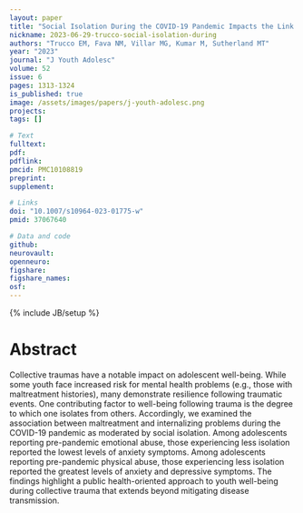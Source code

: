```yaml
---
layout: paper
title: "Social Isolation During the COVID-19 Pandemic Impacts the Link between Child Abuse and Adolescent Internalizing Problems"
nickname: 2023-06-29-trucco-social-isolation-during
authors: "Trucco EM, Fava NM, Villar MG, Kumar M, Sutherland MT"
year: "2023"
journal: "J Youth Adolesc"
volume: 52
issue: 6
pages: 1313-1324
is_published: true
image: /assets/images/papers/j-youth-adolesc.png
projects:
tags: []

# Text
fulltext:
pdf:
pdflink:
pmcid: PMC10108819
preprint:
supplement:

# Links
doi: "10.1007/s10964-023-01775-w"
pmid: 37067640

# Data and code
github:
neurovault:
openneuro:
figshare:
figshare_names:
osf:
---
```

{% include JB/setup %}

# Abstract

Collective traumas have a notable impact on adolescent well-being. While some youth face increased risk for mental health problems (e.g., those with maltreatment histories), many demonstrate resilience following traumatic events. One contributing factor to well-being following trauma is the degree to which one isolates from others. Accordingly, we examined the association between maltreatment and internalizing problems during the COVID-19 pandemic as moderated by social isolation. Among adolescents reporting pre-pandemic emotional abuse, those experiencing less isolation reported the lowest levels of anxiety symptoms. Among adolescents reporting pre-pandemic physical abuse, those experiencing less isolation reported the greatest levels of anxiety and depressive symptoms. The findings highlight a public health-oriented approach to youth well-being during collective trauma that extends beyond mitigating disease transmission.
